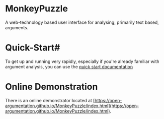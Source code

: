 # MonkeyPuzzle #

A web-technology based user interface for analysing, primarily text based, arguments.

# Quick-Start#

To get up and running very rapidly, especially if you're already familiar with argument analysis, you can use the [quick start documentation](docs/quickstart.md)

# Online Demonstration #

There is an online demonstrator located at [https://open-argumentation.github.io/MonkeyPuzzle/index.html](https://open-argumentation.github.io/MonkeyPuzzle/index.html).

